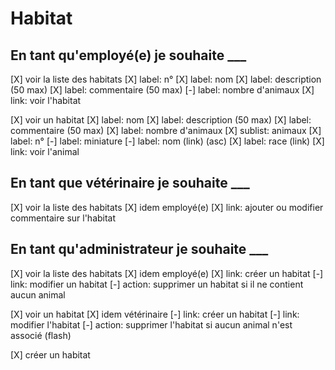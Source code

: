 # Habitat

## En tant qu'employé(e) je souhaite ___

[X] voir la liste des habitats
    [X] label: n°
    [X] label: nom
    [X] label: description (50 max)
    [X] label: commentaire (50 max)
    [-] label: nombre d'animaux
    [X] link: voir l'habitat

[X] voir un habitat
    [X] label: nom
    [X] label: description (50 max)
    [X] label: commentaire (50 max)
    [X] label: nombre d'animaux
    [X] sublist: animaux
        [X] label: n°
        [-] label: miniature
        [-] label: nom (link) (asc)
        [X] label: race (link)
        [X] link: voir l'animal

## En tant que vétérinaire je souhaite ___

[X] voir la liste des habitats
    [X] idem employé(e)
    [X] link: ajouter ou modifier commentaire sur l'habitat


## En tant qu'administrateur je souhaite ___

[X] voir la liste des habitats
    [X] idem employé(e)
    [X] link: créer un habitat
    [-] link: modifier un habitat
    [-] action: supprimer un habitat si il ne contient aucun animal

[X] voir un habitat
    [X] idem vétérinaire
    [-] link: créer un habitat
    [-] link: modifier l'habitat
    [-] action: supprimer l'habitat si aucun animal n'est associé (flash)

[X] créer un habitat